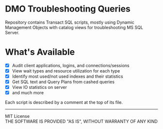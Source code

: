 # DMO Troubleshooting Queries
Repository contains Transact SQL scripts, mostly using Dynamic Management Objects with catalog views for troubleshooting MS SQL Server.

# What's Available
- [x] Audit client applications, logins, and connections/sessions
- [x] View wait types and resource utilization for each type 
- [x] Identify most used/not used indexes and their statistics 
- [x] Get SQL text and Query Plans from cashed queries
- [x] View IO statistics on server
- [x] and much more

Each script is described by a comment at the top of its file.

----
MIT License <br>
THE SOFTWARE IS PROVIDED "AS IS", WITHOUT WARRANTY OF ANY KIND

